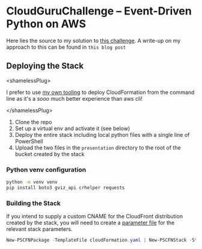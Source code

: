 # CloudGuruChallenge – Event-Driven Python on AWS

Here lies the source to my solution to [this challenge](https://acloudguru.com/blog/engineering/cloudguruchallenge-python-aws-etl). A write-up on my approach to this can be found in `this blog post`

## Deploying the Stack

<span><</span>shamelessPlug<span>></span>

I prefer to use [my own tooling](https://github.com/fireflycons/PSCloudFormation) to deploy CloudFormation from the command line as it's a _sooo_ much better experience than aws cli!

<span><</span>/shamelessPlug<span>></span>

1. Clone the repo
1. Set up a virtual env and activate it (see below)
1. Deploy the entire stack including local python files with a single line of PowerShell
1. Upload the two files in the `presentation` directory to the root of the bucket created by the stack

### Python venv configuration

```bash
python -m venv venv
pip install boto3 gviz_api crhelper requests
```

### Building the Stack

If you intend to supply a custom CNAME for the CloudFront distribution created by the stack, you will need to create a [parameter file](https://github.com/fireflycons/PSCloudFormation/blob/master/docs/en-US/New-PSCFNStack.md#-parameterfile) for the relevant stack parameters.

```powershell
New-PSCFNPackage -TemplateFile cloudFormation.yaml | New-PSCFNStack -StackName acg-challenge -Capabilities CAPABILITY_IAM,CAPABILITY_AUTO_EXPAND [-ParameterFile optional-params.yaml]
```

